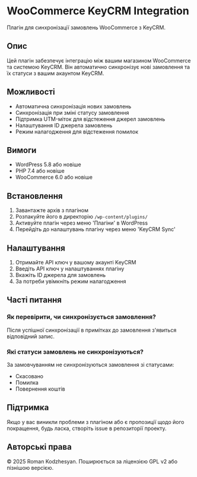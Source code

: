 # WooCommerce KeyCRM Integration

Плагін для синхронізації замовлень WooCommerce з KeyCRM.

## Опис

Цей плагін забезпечує інтеграцію між вашим магазином WooCommerce та системою KeyCRM. Він автоматично синхронізує нові замовлення та їх статуси з вашим акаунтом KeyCRM.

## Можливості

- Автоматична синхронізація нових замовлень
- Синхронізація при зміні статусу замовлення
- Підтримка UTM-міток для відстеження джерел замовлень
- Налаштування ID джерела замовлень
- Режим налагодження для відстеження помилок

## Вимоги

- WordPress 5.8 або новіше
- PHP 7.4 або новіше
- WooCommerce 6.0 або новіше

## Встановлення

1. Завантажте архів з плагіном
2. Розпакуйте його в директорію `/wp-content/plugins/`
3. Активуйте плагін через меню 'Плагіни' в WordPress
4. Перейдіть до налаштувань плагіну через меню 'KeyCRM Sync'

## Налаштування

1. Отримайте API ключ у вашому акаунті KeyCRM
2. Введіть API ключ у налаштуваннях плагіну
3. Вкажіть ID джерела для замовлень
4. За потреби увімкніть режим налагодження

## Часті питання

### Як перевірити, чи синхронізується замовлення?

Після успішної синхронізації в примітках до замовлення з'явиться відповідний запис.

### Які статуси замовлень не синхронізуються?

За замовчуванням не синхронізуються замовлення зі статусами:
- Скасовано
- Помилка
- Повернення коштів

## Підтримка

Якщо у вас виникли проблеми з плагіном або є пропозиції щодо його покращення, будь ласка, створіть issue в репозиторії проекту.

## Авторські права

© 2025 Roman Kodzhesyan. Поширюється за ліцензією GPL v2 або пізнішою версією.